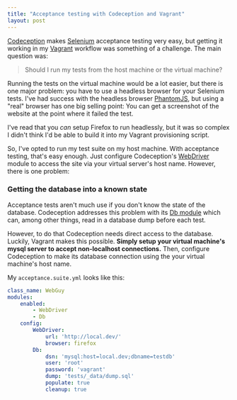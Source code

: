 ```yaml
---
title: "Acceptance testing with Codeception and Vagrant"
layout: post
---
```


[Codeception] makes [Selenium] acceptance testing very easy, but getting it
working in my [Vagrant] workflow was something of a challenge. The main
question was:

> Should I run my tests from the host machine or the virtual machine?

Running the tests on the virtual machine would be a lot easier, but there is
one major problem: you have to use a headless browser for your Selenium tests.
I've had success with the headless browser [PhantomJS], but using a "real"
browser has one big selling point: You can get a screenshot of the website at
the point where it failed the test.

I've read that you *can* setup Firefox to run headlessly, but it was so complex
I didn't think I'd be able to build it into my Vagrant provisioning script.

So, I've opted to run my test suite on my host machine. With acceptance
testing, that's easy enough. Just configure Codeception's [WebDriver] module to
access the site via your virtual server's host name.  However, there is one
problem:

### Getting the database into a known state

Acceptance tests aren't much use if you don't know the state of the database.
Codeception addresses this problem with its [Db module] which can, among other
things, read in a database dump before each test.

However, to do that Codeception needs direct access to the database. Luckily,
Vagrant makes this possible. **Simply setup your virtual machine's mysql server
to accept non-localhost connections.** Then, configure Codeception to make
its database connection using the your virtual machine's host name.

My `acceptance.suite.yml` looks like this:

```yml
class_name: WebGuy
modules:
    enabled:
        - WebDriver
        - Db
    config:
        WebDriver:
            url: 'http://local.dev/'
            browser: firefox
        Db:
            dsn: 'mysql:host=local.dev;dbname=testdb'
            user: 'root'
            password: 'vagrant'
            dump: 'tests/_data/dump.sql'
            populate: true
            cleanup: true
```


[Codeception]: http://codeception.com/
[Selenium]: http://docs.seleniumhq.org/
[Vagrant]: http://vagrantup.com
[PhantomJS]: http://phantomjs.org/
[WebDriver]: http://codeception.com/docs/modules/WebDriver
[Db module]: http://codeception.com/docs/modules/Db
